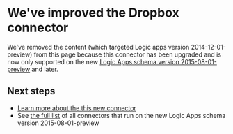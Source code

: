 <properties
	pageTitle="Using the Dropbox Connector in Logic Apps | Microsoft Azure App Service"
	description="How to create and configure the Dropbox Connector or API app and use it in a logic app in Azure App Service"
	authors="msftman"
	manager="erikre"
	editor=""
	services="logic-apps"
	documentationCenter=""/>

<tags
	ms.service="logic-apps"
	ms.workload="integration"
	ms.tgt_pltfrm="na"
	ms.devlang="na"
	ms.topic="article"
    ms.date="04/19/2016"
    ms.author="deonhe"/>

# We've improved the Dropbox connector 

We've removed the content (which targeted Logic apps version 2014-12-01-preview) from this page because this connector has been upgraded and is now only supported on the new [Logic Apps schema version 2015-08-01-preview](./app-service-logic-schema-2015-08-01.md) and later. 


## Next steps    

- [Learn more about the this new connector](../connectors/connectors-create-api-dropbox.md)
- See [the full list](../connectors/apis-list.md) of all connectors that run on the new Logic Apps schema version 2015-08-01-preview  